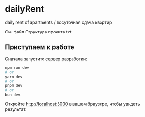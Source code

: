 # dailyRent
daily rent of apartments / посуточная сдача квартир

См. файл Структура проекта.txt

## Приступаем к работе

Сначала запустите сервер разработки:

```bash
npm run dev
# or
yarn dev
# or
pnpm dev
# or
bun dev
```

Откройте [http://localhost:3000](http://localhost:3000) в вашем браузере, чтобы увидеть результат.
